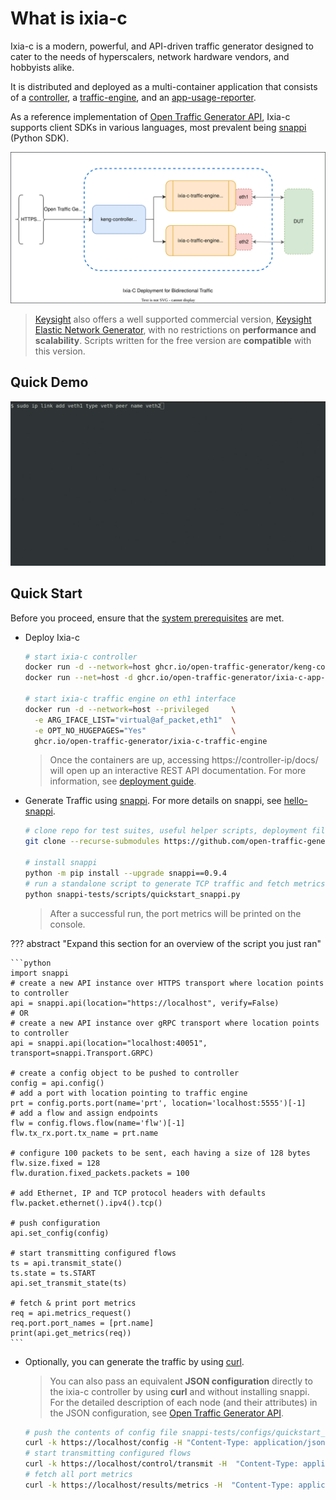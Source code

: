 
# What is ixia-c

Ixia-c is a modern, powerful, and API-driven traffic generator designed to cater to the needs of hyperscalers, network hardware vendors, and hobbyists alike.

It is distributed and deployed as a multi-container application that consists of a [controller](https://github.com/orgs/open-traffic-generator/packages/container/package/keng-controller), a [traffic-engine](https://github.com/orgs/open-traffic-generator/packages/container/package/ixia-c-traffic-engine), and an [app-usage-reporter](https://github.com/orgs/open-traffic-generator/packages/container/package/ixia-c-app-usage-reporter).

As a reference implementation of [Open Traffic Generator API](https://github.com/open-traffic-generator/models), Ixia-c supports client SDKs in various languages, most prevalent being [snappi](https://pypi.org/project/snappi/) (Python SDK).

!["Ixia-c Deployment for Bidirectional Traffic](../res/ixia-c.drawio.svg)

> [Keysight](https://www.keysight.com) also offers a well supported commercial version, [Keysight Elastic Network Generator](https://www.keysight.com/us/en/products/network-test/protocol-load-test/keysight-elastic-network-generator.html), with no restrictions on **performance and scalability**. Scripts written for the free version are **compatible** with this version.

## Quick Demo

![Quick Demo](../res/quick-demo.gif)

## Quick Start

Before you proceed, ensure that the [system prerequisites](../prerequisites.md) are met.

* Deploy Ixia-c

  ```bash
  # start ixia-c controller
  docker run -d --network=host ghcr.io/open-traffic-generator/keng-controller --accept-eula
  docker run --net=host -d ghcr.io/open-traffic-generator/ixia-c-app-usage-reporter

  # start ixia-c traffic engine on eth1 interface
  docker run -d --network=host --privileged     \
    -e ARG_IFACE_LIST="virtual@af_packet,eth1"  \
    -e OPT_NO_HUGEPAGES="Yes"                   \
    ghcr.io/open-traffic-generator/ixia-c-traffic-engine
  ```

  > Once the containers are up, accessing https://controller-ip/docs/ will open up an interactive REST API documentation. For more information, see [deployment guide](../deployments.md).

* Generate Traffic using [snappi](https://pypi.org/project/snappi/). For more details on snappi, see [hello-snappi](../developer/hello-snappi.md).

  ```bash
  # clone repo for test suites, useful helper scripts, deployment files, etc.
  git clone --recurse-submodules https://github.com/open-traffic-generator/ixia-c && cd ixia-c

  # install snappi
  python -m pip install --upgrade snappi==0.9.4
  # run a standalone script to generate TCP traffic and fetch metrics
  python snappi-tests/scripts/quickstart_snappi.py
  ```

  > After a successful run, the port metrics will be printed on the console.

??? abstract "Expand this section for an overview of the script you just ran"

    ```python
    import snappi
    # create a new API instance over HTTPS transport where location points to controller
    api = snappi.api(location="https://localhost", verify=False)
    # OR
    # create a new API instance over gRPC transport where location points to controller
    api = snappi.api(location="localhost:40051", transport=snappi.Transport.GRPC)

    # create a config object to be pushed to controller
    config = api.config()
    # add a port with location pointing to traffic engine
    prt = config.ports.port(name='prt', location='localhost:5555')[-1]
    # add a flow and assign endpoints
    flw = config.flows.flow(name='flw')[-1]
    flw.tx_rx.port.tx_name = prt.name

    # configure 100 packets to be sent, each having a size of 128 bytes
    flw.size.fixed = 128
    flw.duration.fixed_packets.packets = 100

    # add Ethernet, IP and TCP protocol headers with defaults
    flw.packet.ethernet().ipv4().tcp()

    # push configuration
    api.set_config(config)

    # start transmitting configured flows
    ts = api.transmit_state()
    ts.state = ts.START
    api.set_transmit_state(ts)

    # fetch & print port metrics
    req = api.metrics_request()
    req.port.port_names = [prt.name]
    print(api.get_metrics(req))
    ```

* Optionally, you can generate the traffic by using [curl](https://curl.se/).

  >You can also pass an equivalent **JSON configuration** directly to the ixia-c controller by using **curl** and without installing snappi.
  >For the detailed description of each node (and their attributes) in the JSON configuration, see [Open Traffic Generator API](https://redocly.github.io/redoc/?url=https://raw.githubusercontent.com/open-traffic-generator/models/v0.9.1/artifacts/openapi.yaml).

  ```bash
  # push the contents of config file snappi-tests/configs/quickstart_snappi.json
  curl -k https://localhost/config -H "Content-Type: application/json" -d @snappi-tests/configs/quickstart_snappi.json
  # start transmitting configured flows
  curl -k https://localhost/control/transmit -H  "Content-Type: application/json" -d '{"state": "start"}'
  # fetch all port metrics
  curl -k https://localhost/results/metrics -H  "Content-Type: application/json" -d '{"choice": "port"}}'
  ```
